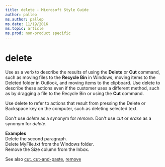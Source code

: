 ```yaml
---
title: delete - Microsoft Style Guide
author: pallep
ms.author: pallep
ms.date: 11/19/2016
ms.topic: article
ms.prod: non-product specific
---
```


# delete

Use as a verb to describe the results of using the **Delete** or **Cut** command, such as moving files to the **Recycle Bin** in Windows, moving items to the Deleted folder in Outlook, and moving items to the clipboard. Use delete to describe these actions even if the customer uses a different method, such as by dragging a file to the Recycle Bin or using the **Cut** command.

Use delete to refer to actions that result from pressing the Delete or Backspace key on the computer, such as deleting selected text.

Don't use *delete* as a synonym for *remove*. Don't use *cut* or *erase* as a synonym for *delete*.

**Examples**  
Delete the second paragraph.  
Delete MyFile.txt from the Windows folder.  
Remove the Size column from the Inbox.  

See also [cut, cut-and-paste](../c/cut-and-paste.md), [remove](../r/remove.md)
